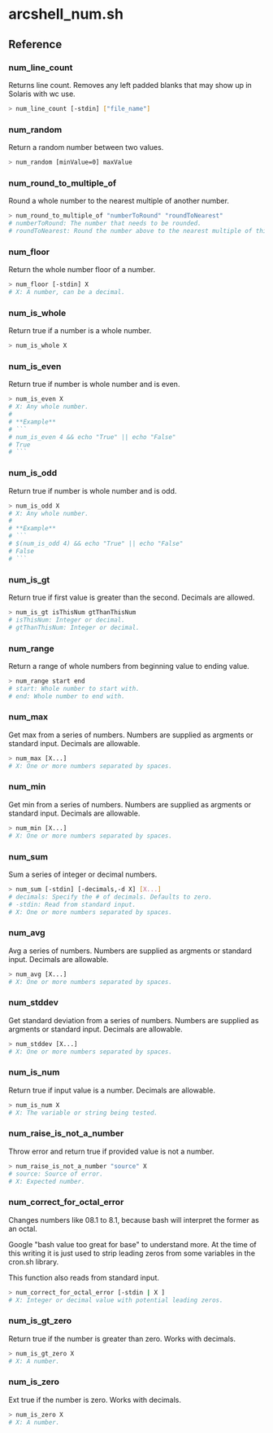 # arcshell_num.sh



## Reference


### num_line_count
Returns line count. Removes any left padded blanks that may show up in Solaris with wc use.
```bash
> num_line_count [-stdin] ["file_name"]
```

### num_random
Return a random number between two values.
```bash
> num_random [minValue=0] maxValue
```

### num_round_to_multiple_of
Round a whole number to the nearest multiple of another number.
```bash
> num_round_to_multiple_of "numberToRound" "roundToNearest"
# numberToRound: The number that needs to be rounded.
# roundToNearest: Round the number above to the nearest multiple of this number.
```

### num_floor
Return the whole number floor of a number.
```bash
> num_floor [-stdin] X
# X: A number, can be a decimal.
```

### num_is_whole
Return true if a number is a whole number.
```bash
> num_is_whole X
```

### num_is_even
Return true if number is whole number and is even.

```bash
> num_is_even X
# X: Any whole number.
# 
# **Example**
# ```
# num_is_even 4 && echo "True" || echo "False"
# True
# ```
```

### num_is_odd
Return true if number is whole number and is odd.

```bash
> num_is_odd X
# X: Any whole number.
# 
# **Example**
# ```
# $(num_is_odd 4) && echo "True" || echo "False"
# False
# ```
```

### num_is_gt
Return true if first value is greater than the second. Decimals are allowed.
```bash
> num_is_gt isThisNum gtThanThisNum
# isThisNum: Integer or decimal.
# gtThanThisNum: Integer or decimal.
```

### num_range
Return a range of whole numbers from beginning value to ending value.
```bash
> num_range start end
# start: Whole number to start with.
# end: Whole number to end with.
```

### num_max
Get max from a series of numbers. Numbers are supplied as argments or standard input. Decimals are allowable.
```bash
> num_max [X...]
# X: One or more numbers separated by spaces.
```

### num_min
Get min from a series of numbers. Numbers are supplied as argments or standard input. Decimals are allowable.
```bash
> num_min [X...]
# X: One or more numbers separated by spaces.
```

### num_sum
Sum a series of integer or decimal numbers.
```bash
> num_sum [-stdin] [-decimals,-d X] [X...]
# decimals: Specify the # of decimals. Defaults to zero.
# -stdin: Read from standard input.
# X: One or more numbers separated by spaces.
```

### num_avg
Avg a series of numbers. Numbers are supplied as argments or standard input. Decimals are allowable.
```bash
> num_avg [X...]
# X: One or more numbers separated by spaces.
```

### num_stddev
Get standard deviation from a series of numbers. Numbers are supplied as argments or standard input. Decimals are allowable.
```bash
> num_stddev [X...]
# X: One or more numbers separated by spaces.
```

### num_is_num
Return true if input value is a number. Decimals are allowable.
```bash
> num_is_num X
# X: The variable or string being tested.
```

### num_raise_is_not_a_number
Throw error and return true if provided value is not a number.
```bash
> num_raise_is_not_a_number "source" X
# source: Source of error.
# X: Expected number.
```

### num_correct_for_octal_error
Changes numbers like 08.1 to 8.1, because bash will interpret the former as an octal.

Google "bash value too great for base" to understand more. At the time of this
writing it is just used to strip leading zeros from some variables in the cron.sh
library.

This function also reads from standard input.

```bash
> num_correct_for_octal_error [-stdin | X ]
# X: Integer or decimal value with potential leading zeros.
```

### num_is_gt_zero
Return true if the number is greater than zero. Works with decimals.
```bash
> num_is_gt_zero X
# X: A number.
```

### num_is_zero
Ext true if the number is zero. Works with decimals.
```bash
> num_is_zero X
# X: A number.
```

